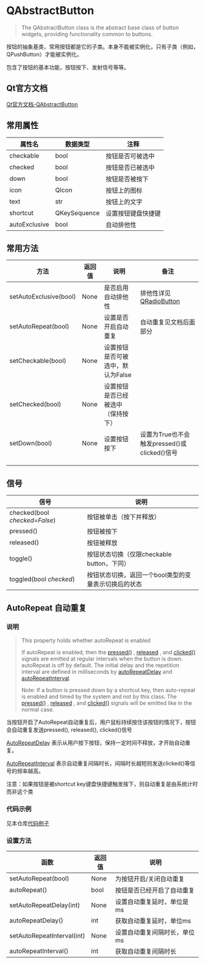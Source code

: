 # QAbstractButton

> The QAbstractButton class is the abstract base class of button widgets, providing functionality common to buttons. 

按钮的抽象基类，常用按钮都是它的子类。本身不能被实例化，只有子类（例如，QPushButton）才能被实例化。

包含了按钮的基本功能，按钮按下、发射信号等等。



## Qt官方文档

[Qt官方文档-QAbstractButton](https://doc.qt.io/qt-5.15/qabstractbutton.html)

## 常用属性

| 属性名        | 数据类型     | 注释               |
| ------------- | ------------ | ------------------ |
| checkable     | bool         | 按钮是否可被选中   |
| checked       | bool         | 按钮是否已被选中   |
| down          | bool         | 按钮是否被按下     |
| icon          | QIcon        | 按钮上的图标       |
| text          | str          | 按钮上的文字       |
| shortcut      | QKeySequence | 设置按钮键盘快捷键 |
| autoExclusive | bool         | 自动排他性         |

## 常用方法

| 方法                         | 返回值 | 说明                                         | 备注                                       |
| ---------------------------- | ------ | -------------------------------------------- | -------------------------------------------- |
| setAutoExclusive(bool) | None | 是否启用自动排他性                 | 排他性详见[QRadioButton](../07-QRadioButton/00-QRadioButton-单选按钮.md) |
| setAutoRepeat(bool) | None | 设置是否开启自动重复 | 自动重复见文档后面部分 |
| setCheckable(bool)           | None   | 设置按钮是否可被选中，默认为False            |             |
| setChecked(bool)             | None   | 设置按钮是否已经被选中（保持按下）           |            |
| setDown(bool)                | None   | 设置按钮按下 | 设置为True也不会触发pressed()或clicked()信号 |
|                              |        |                                              |                                              |
|                              |        |                                              |                                              |
|                              |        |                                              |                                              |



## 信号

| 信号                        | 说明                                                 |
| --------------------------- | ---------------------------------------------------- |
| checked(bool *checked=False*) | 按钮被单击（按下并释放）                             |
| pressed()                   | 按钮被按下                                           |
| released()                  | 按钮被释放                                           |
| toggle()                    | 按钮状态切换（仅限checkable button，下同）           |
| toggled(bool *checked*)     | 按钮状态切换，返回一个bool类型的变量表示切换后的状态 |

## AutoRepeat 自动重复

### 说明

> This property holds whether autoRepeat is enabled
>
> If autoRepeat is enabled, then the [pressed()](https://doc.qt.io/qt-5.15/qabstractbutton.html#pressed) , [released](https://doc.qt.io/qt-5.15/qabstractbutton.html#released) , and [clicked()](https://doc.qt.io/qt-5.15/qabstractbutton.html#clicked) signals are emitted at regular intervals when the button is down. autoRepeat is off by default. The initial delay and the repetition interval are defined in milliseconds by [autoRepeatDelay](https://doc.qt.io/qt-5.15/qabstractbutton.html#autoRepeatDelay-prop) and [autoRepeatInterval](https://doc.qt.io/qt-5.15/qabstractbutton.html#autoRepeatInterval-prop).
>
> Note: If a button is pressed down by a shortcut key, then auto-repeat is enabled and timed by the system and not by this class. The [pressed()](https://doc.qt.io/qt-5.15/qabstractbutton.html#pressed) , [released](https://doc.qt.io/qt-5.15/qabstractbutton.html#released) , and [clicked()](https://doc.qt.io/qt-5.15/qabstractbutton.html#clicked) signals will be emitted like in the normal case.



当按钮开启了AutoRepeat自动重复后，用户鼠标持续按住该按钮的情况下，按钮会自动重复发送pressed(), released(), clicked()信号

[AutoRepeatDelay](https://doc.qt.io/qt-5.15/qabstractbutton.html#autoRepeatDelay-prop) 表示从用户按下按钮，保持一定时间不释放，才开始自动重复。

[AutoRepeatInterval](https://doc.qt.io/qt-5.15/qabstractbutton.html#autoRepeatInterval-prop) 表示自动重复间隔时长，间隔时长越短则发送clicked()等信号的频率越高。

注意：如果按钮是被shortcut key键盘快捷键触发按下，则自动重复是由系统计时而非这个类

### 代码示例

见本仓库[代码例子](./02-QAbstractButton-功能测试.py)


### 设置方法

| 函数                          | 返回值 | 说明                       |
| ----------------------------- | ------ | -------------------------- |
| setAutoRepeat(bool)           | None   | 为按钮开启/关闭自动重复    |
| autoRepeat()                  | bool   | 按钮是否已经开启了自动重复 |
| setAutoRepeatDelay(int) | None   | 设置自动重复延时，单位是ms |
| autoRepeatDelay() | int | 获取自动重复延时，单位ms |
| setAutoRepeatInterval(int) | None | 设置自动重复间隔时长，单位ms |
| autoRepeatInterval() | int | 获取自动重复间隔时长 |